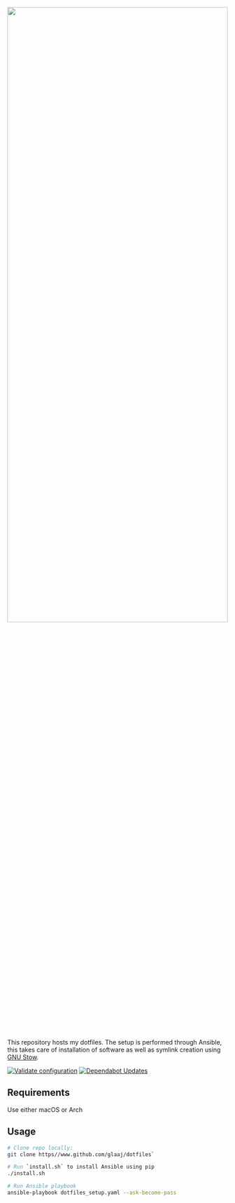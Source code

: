 <p align="center"><a name="top" href="#Details"><img height="60%" width="100%" src="https://dotfiles.github.io/images/dotfiles-logo.png"></a></p>

This repository hosts my dotfiles.
The setup is performed through Ansible, this takes care of installation of
software as well as symlink creation using [GNU Stow](https://www.gnu.org/software/stow/).

[![Validate configuration](https://github.com/Glaaj/dotfiles/actions/workflows/validate.yaml/badge.svg)](https://github.com/Glaaj/dotfiles/actions/workflows/validate.yaml)
[![Dependabot Updates](https://github.com/Glaaj/dotfiles/actions/workflows/dependabot/dependabot-updates/badge.svg)](https://github.com/Glaaj/dotfiles/actions/workflows/dependabot/dependabot-updates)

## Requirements

Use either macOS or Arch

## Usage

``` bash
# Clone repo locally:
git clone https//www.github.com/glaaj/dotfiles`

# Run `install.sh` to install Ansible using pip
./install.sh

# Run Ansible playbook
ansible-playbook dotfiles_setup.yaml --ask-become-pass
```
